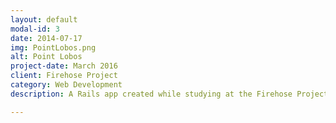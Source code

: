 ```yaml
---
layout: default
modal-id: 3
date: 2014-07-17
img: PointLobos.png
alt: Point Lobos
project-date: March 2016
client: Firehose Project
category: Web Development
description: A Rails app created while studying at the Firehose Project. It uses Rails, JS, validation forms and google maps API.

---
```

